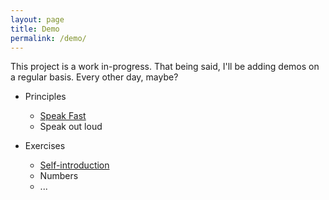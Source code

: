 ```yaml
---
layout: page
title: Demo
permalink: /demo/
---	
```


This project is a work in-progress. That being said, I'll be adding demos on a regular basis. Every other day, maybe? 

* Principles
  * [Speak Fast](http://www.guibueno.me/languagebug/principle_speakfaster.html)
  * Speak out loud

* Exercises
  * [Self-introduction](www.guibueno.me/languagebug/exercise_selfintro.html)
  * Numbers
  * ...